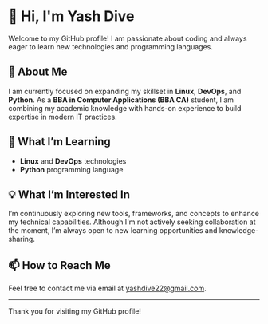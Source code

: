 # 👋 Hi, I'm Yash Dive

Welcome to my GitHub profile! I am passionate about coding and always eager to learn new technologies and programming languages.

## 👀 About Me
I am currently focused on expanding my skillset in **Linux**, **DevOps**, and **Python**. As a **BBA in Computer Applications (BBA CA)** student, I am combining my academic knowledge with hands-on experience to build expertise in modern IT practices.

## 🌱 What I’m Learning
- **Linux** and **DevOps** technologies
- **Python** programming language

## 💡 What I’m Interested In
I’m continuously exploring new tools, frameworks, and concepts to enhance my technical capabilities. Although I'm not actively seeking collaboration at the moment, I’m always open to new learning opportunities and knowledge-sharing.

## 📫 How to Reach Me
Feel free to contact me via email at [yashdive22@gmail.com](mailto:yashdive22@gmail.com).

---

Thank you for visiting my GitHub profile!

<!---
yashdive19/yashdive19 is a ✨ special ✨ repository because its `README.md` (this file) appears on your GitHub profile.
You can click the Preview link to take a look at your changes.
--->
